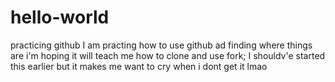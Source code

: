 # hello-world
practicing github 
I am practing how to use github ad finding where things are i'm hoping it will teach me how to clone and use fork; I shouldv'e started this earlier but it makes me want to cry when i dont get it lmao 
